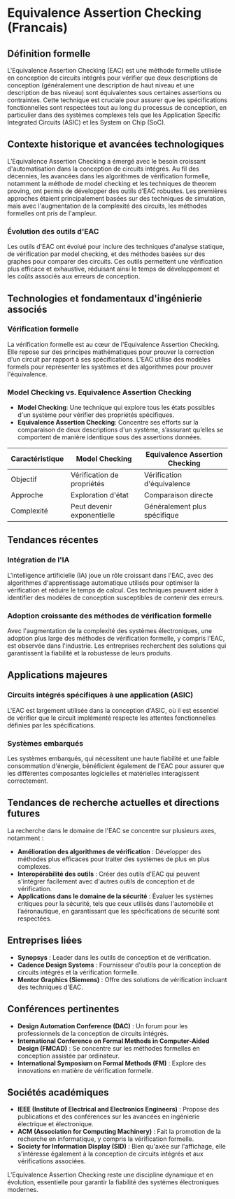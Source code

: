 # Equivalence Assertion Checking (Francais)

## Définition formelle

L'Equivalence Assertion Checking (EAC) est une méthode formelle utilisée en conception de circuits intégrés pour vérifier que deux descriptions de conception (généralement une description de haut niveau et une description de bas niveau) sont équivalentes sous certaines assertions ou contraintes. Cette technique est cruciale pour assurer que les spécifications fonctionnelles sont respectées tout au long du processus de conception, en particulier dans des systèmes complexes tels que les Application Specific Integrated Circuits (ASIC) et les System on Chip (SoC).

## Contexte historique et avancées technologiques

L’Equivalence Assertion Checking a émergé avec le besoin croissant d'automatisation dans la conception de circuits intégrés. Au fil des décennies, les avancées dans les algorithmes de vérification formelle, notamment la méthode de model checking et les techniques de theorem proving, ont permis de développer des outils d’EAC robustes. Les premières approches étaient principalement basées sur des techniques de simulation, mais avec l'augmentation de la complexité des circuits, les méthodes formelles ont pris de l'ampleur.

### Évolution des outils d'EAC

Les outils d'EAC ont évolué pour inclure des techniques d'analyse statique, de vérification par model checking, et des méthodes basées sur des graphes pour comparer des circuits. Ces outils permettent une vérification plus efficace et exhaustive, réduisant ainsi le temps de développement et les coûts associés aux erreurs de conception.

## Technologies et fondamentaux d'ingénierie associés

### Vérification formelle

La vérification formelle est au cœur de l'Equivalence Assertion Checking. Elle repose sur des principes mathématiques pour prouver la correction d'un circuit par rapport à ses spécifications. L'EAC utilise des modèles formels pour représenter les systèmes et des algorithmes pour prouver l'équivalence.

### Model Checking vs. Equivalence Assertion Checking

- **Model Checking**: Une technique qui explore tous les états possibles d'un système pour vérifier des propriétés spécifiques.
- **Equivalence Assertion Checking**: Concentre ses efforts sur la comparaison de deux descriptions d'un système, s’assurant qu’elles se comportent de manière identique sous des assertions données.

| Caractéristique          | Model Checking                  | Equivalence Assertion Checking |
|-------------------------|--------------------------------|-------------------------------|
| Objectif                | Vérification de propriétés      | Vérification d'équivalence     |
| Approche                | Exploration d'état              | Comparaison directe            |
| Complexité              | Peut devenir exponentielle      | Généralement plus spécifique   |

## Tendances récentes

### Intégration de l'IA

L'intelligence artificielle (IA) joue un rôle croissant dans l'EAC, avec des algorithmes d'apprentissage automatique utilisés pour optimiser la vérification et réduire le temps de calcul. Ces techniques peuvent aider à identifier des modèles de conception susceptibles de contenir des erreurs.

### Adoption croissante des méthodes de vérification formelle

Avec l'augmentation de la complexité des systèmes électroniques, une adoption plus large des méthodes de vérification formelle, y compris l'EAC, est observée dans l'industrie. Les entreprises recherchent des solutions qui garantissent la fiabilité et la robustesse de leurs produits.

## Applications majeures

### Circuits intégrés spécifiques à une application (ASIC)

L'EAC est largement utilisée dans la conception d'ASIC, où il est essentiel de vérifier que le circuit implémenté respecte les attentes fonctionnelles définies par les spécifications.

### Systèmes embarqués

Les systèmes embarqués, qui nécessitent une haute fiabilité et une faible consommation d'énergie, bénéficient également de l'EAC pour assurer que les différentes composantes logicielles et matérielles interagissent correctement.

## Tendances de recherche actuelles et directions futures

La recherche dans le domaine de l'EAC se concentre sur plusieurs axes, notamment :

- **Amélioration des algorithmes de vérification** : Développer des méthodes plus efficaces pour traiter des systèmes de plus en plus complexes.
- **Interopérabilité des outils** : Créer des outils d'EAC qui peuvent s'intégrer facilement avec d'autres outils de conception et de vérification.
- **Applications dans le domaine de la sécurité** : Évaluer les systèmes critiques pour la sécurité, tels que ceux utilisés dans l'automobile et l’aéronautique, en garantissant que les spécifications de sécurité sont respectées.

## Entreprises liées

- **Synopsys** : Leader dans les outils de conception et de vérification.
- **Cadence Design Systems** : Fournisseur d'outils pour la conception de circuits intégrés et la vérification formelle.
- **Mentor Graphics (Siemens)** : Offre des solutions de vérification incluant des techniques d'EAC.

## Conférences pertinentes

- **Design Automation Conference (DAC)** : Un forum pour les professionnels de la conception de circuits intégrés.
- **International Conference on Formal Methods in Computer-Aided Design (FMCAD)** : Se concentre sur les méthodes formelles en conception assistée par ordinateur.
- **International Symposium on Formal Methods (FM)** : Explore des innovations en matière de vérification formelle.

## Sociétés académiques

- **IEEE (Institute of Electrical and Electronics Engineers)** : Propose des publications et des conférences sur les avancées en ingénierie électrique et électronique.
- **ACM (Association for Computing Machinery)** : Fait la promotion de la recherche en informatique, y compris la vérification formelle.
- **Society for Information Display (SID)** : Bien qu'axée sur l'affichage, elle s'intéresse également à la conception de circuits intégrés et aux vérifications associées.

L’Equivalence Assertion Checking reste une discipline dynamique et en évolution, essentielle pour garantir la fiabilité des systèmes électroniques modernes.